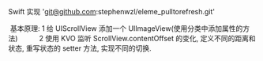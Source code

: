 Swift 实现
  'git@github.com:stephenwzl/eleme_pulltorefresh.git'
  
  基本原理: 1 给 UIScrollView 添加一个 UIImageView(使用分类中添加属性的方法)
           2 使用 KVO 监听 ScrollView.contentOffset 的变化, 定义不同的距离和状态, 重写状态的 setter 方法, 实现不同的切换.
